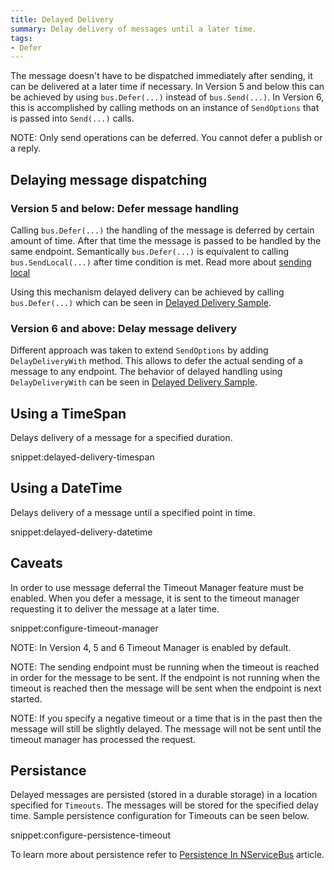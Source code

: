 ```yaml
---
title: Delayed Delivery
summary: Delay delivery of messages until a later time.
tags:
- Defer
---
```

The message doesn't have to be dispatched immediately after sending, it can be delivered at a later time if necessary. In Version 5 and below this can be achieved by using `bus.Defer(...)` instead of `bus.Send(...)`. In Version 6, this is accomplished by calling methods on an instance of `SendOptions` that is passed into `Send(...)` calls.  

NOTE: Only send operations can be deferred. You cannot defer a publish or a reply. 

## Delaying message dispatching
### Version 5 and below: Defer message handling
Calling `bus.Defer(...)` the handling of the message is deferred by certain amount of time. After that time the message is passed to be handled by the same endpoint. Semantically `bus.Defer(...)` is equivalent to calling `bus.SendLocal(...)` after time condition is met. Read more about [sending local](/nservicebus/messaging/send-a-message.md#sending-to-self)  

Using this mechanism delayed delivery can be achieved by calling `bus.Defer(...)` which can be seen in [Delayed Delivery Sample](/samples/delayed-delivery).

### Version 6 and above: Delay message delivery
Different approach was taken to extend `SendOptions` by adding `DelayDeliveryWith` method. This allows to defer the actual sending of a message to any endpoint. The behavior of delayed handling using `DelayDeliveryWith` can be seen in [Delayed Delivery Sample](/samples/delayed-delivery). 

## Using a TimeSpan

Delays delivery of a message for a specified duration.

snippet:delayed-delivery-timespan

## Using a DateTime

Delays delivery of a message until a specified point in time.

snippet:delayed-delivery-datetime

## Caveats

In order to use message deferral the Timeout Manager feature must be enabled. When you defer a message, it is sent to the timeout manager requesting it to deliver the message at a later time. 

snippet:configure-timeout-manager

NOTE: In Version 4, 5 and 6 Timeout Manager is enabled by default.

NOTE: The sending endpoint must be running when the timeout is reached in order for the message to be sent. If the endpoint is not running when the timeout is reached then the message will be sent when the endpoint is next started. 

NOTE: If you specify a negative timeout or a time that is in the past then the message will still be slightly delayed. The message will not be sent until the timeout manager has processed the request.

## Persistance
Delayed messages are persisted (stored in a durable storage) in a location specified for `Timeouts`. The messages will be stored for the specified delay time. Sample persistence configuration for Timeouts can be seen below. 

snippet:configure-persistence-timeout

To learn more about persistence refer to [Persistence In NServiceBus](/nservicebus/persistence/) article.